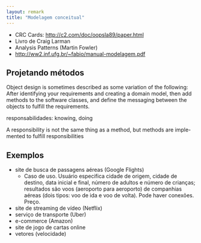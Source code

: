 ```yaml
---
layout: remark
title: "Modelagem conceitual"
---
```


- CRC Cards: <http://c2.com/doc/oopsla89/paper.html>
- Livro de Craig Larman
- Analysis Patterns (Martin Fowler)
- http://ww2.inf.ufg.br/~fabio/manual-modelagem.pdf

## Projetando métodos

Object design is sometimes described as some variation of the following: After identifying your requirements and creating a domain model, then add methods to the software classes, and define the messaging between the objects to fulfill the requirements.

responsabilidades: knowing, doing

A responsibility is not the same thing as a method, but methods are imple- mented to fulfill responsibilities

## Exemplos

- site de busca de passagens aéreas (Google Flights)
  - Caso de uso. Usuário especifica cidade de origem, cidade de destino, data inicial e final, número de adultos e número de crianças; resultados são voos (aeroporto para aeroporto) de companhias aéreas (dois tipos: voo de ida e voo de volta). Pode haver conexões. Preço.
- site de streaming de vídeo (Netflix)
- serviço de transporte (Uber)
- e-commerce (Amazon)
- site de jogo de cartas online
- vetores (velocidade)